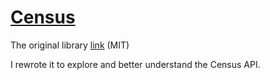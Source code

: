 # [Census](https://census.daybreakgames.com/)

The original library [link](https://github.com/Lampjaw/census) (MIT)

I rewrote it to explore and better understand the Census API.
